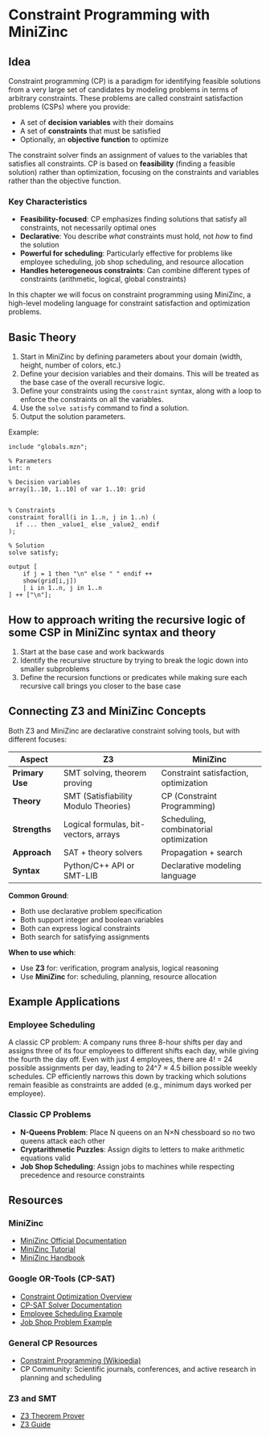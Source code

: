 # Constraint Programming with MiniZinc

## Idea
Constraint programming (CP) is a paradigm for identifying feasible solutions from a very large set of candidates by modeling problems in terms of arbitrary constraints. These problems are called constraint satisfaction problems (CSPs) where you provide:
- A set of **decision variables** with their domains
- A set of **constraints** that must be satisfied
- Optionally, an **objective function** to optimize

The constraint solver finds an assignment of values to the variables that satisfies all constraints. CP is based on **feasibility** (finding a feasible solution) rather than optimization, focusing on the constraints and variables rather than the objective function.

### Key Characteristics
- **Feasibility-focused**: CP emphasizes finding solutions that satisfy all constraints, not necessarily optimal ones
- **Declarative**: You describe *what* constraints must hold, not *how* to find the solution
- **Powerful for scheduling**: Particularly effective for problems like employee scheduling, job shop scheduling, and resource allocation
- **Handles heterogeneous constraints**: Can combine different types of constraints (arithmetic, logical, global constraints)

In this chapter we will focus on constraint programming using MiniZinc, a high-level modeling language for constraint satisfaction and optimization problems.

## Basic Theory
1) Start in MiniZinc by defining parameters about your domain (width, height, number of colors, etc.)
2) Define your decision variables and their domains. This will be treated as the base case of the overall recursive logic.
3) Define your constraints using the `constraint` syntax, along with a loop to enforce the constraints on all the variables.
4) Use the `solve satisfy` command to find a solution.
5) Output the solution parameters.

Example:
```{mzn}
include "globals.mzn";

% Parameters
int: n

% Decision variables
array[1..10, 1..10] of var 1..10: grid


% Constraints
constraint forall(i in 1..n, j in 1..n) (
  if ... then _value1_ else _value2_ endif
);

% Solution
solve satisfy;

output [
    if j = 1 then "\n" else " " endif ++
    show(grid[i,j])
    | i in 1..n, j in 1..n
] ++ ["\n"];
```

## How to approach writing the recursive logic of some CSP in MiniZinc syntax and theory

1) Start at the base case and work backwards
2) Identify the recursive structure by trying to break the logic down into smaller subproblems
3) Define the recursion functions or predicates while making sure each recursive call brings you closer to the base case

## Connecting Z3 and MiniZinc Concepts

Both Z3 and MiniZinc are declarative constraint solving tools, but with different focuses:

| Aspect | Z3 | MiniZinc |
|--------|-----|----------|
| **Primary Use** | SMT solving, theorem proving | Constraint satisfaction, optimization |
| **Theory** | SMT (Satisfiability Modulo Theories) | CP (Constraint Programming) |
| **Strengths** | Logical formulas, bit-vectors, arrays | Scheduling, combinatorial optimization |
| **Approach** | SAT + theory solvers | Propagation + search |
| **Syntax** | Python/C++ API or SMT-LIB | Declarative modeling language |

**Common Ground**:
- Both use declarative problem specification
- Both support integer and boolean variables
- Both can express logical constraints
- Both search for satisfying assignments

**When to use which**:
- Use **Z3** for: verification, program analysis, logical reasoning
- Use **MiniZinc** for: scheduling, planning, resource allocation

## Example Applications

### Employee Scheduling
A classic CP problem: A company runs three 8-hour shifts per day and assigns three of its four employees to different shifts each day, while giving the fourth the day off. Even with just 4 employees, there are 4! = 24 possible assignments per day, leading to 24^7 ≈ 4.5 billion possible weekly schedules. CP efficiently narrows this down by tracking which solutions remain feasible as constraints are added (e.g., minimum days worked per employee).

### Classic CP Problems
- **N-Queens Problem**: Place N queens on an N×N chessboard so no two queens attack each other
- **Cryptarithmetic Puzzles**: Assign digits to letters to make arithmetic equations valid
- **Job Shop Scheduling**: Assign jobs to machines while respecting precedence and resource constraints

## Resources

### MiniZinc
- [MiniZinc Official Documentation](https://www.minizinc.org/doc-latest/en/index.html)
- [MiniZinc Tutorial](https://www.minizinc.org/doc-latest/en/part_2_tutorial.html)
- [MiniZinc Handbook](https://www.minizinc.org/handbook.html)

### Google OR-Tools (CP-SAT)
- [Constraint Optimization Overview](https://developers.google.com/optimization/cp)
- [CP-SAT Solver Documentation](https://developers.google.com/optimization/cp/cp_solver)
- [Employee Scheduling Example](https://developers.google.com/optimization/scheduling/employee_scheduling)
- [Job Shop Problem Example](https://developers.google.com/optimization/scheduling/job_shop)

### General CP Resources
- [Constraint Programming (Wikipedia)](https://en.wikipedia.org/wiki/Constraint_programming)
- CP Community: Scientific journals, conferences, and active research in planning and scheduling

### Z3 and SMT
- [Z3 Theorem Prover](https://github.com/Z3Prover/z3)
- [Z3 Guide](https://z3prover.github.io/papers/programmingz3.html)
